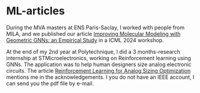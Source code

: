 # ML-articles

During the MVA masters at ENS Paris-Saclay, I worked with people from MILA, and we published our article [Improving Molecular Modeling with Geometric GNNs: an Empirical Study](https://arxiv.org/abs/2407.08313) in a ICML 2024 workshop.

At the end of my 2nd year at Polytechnique, I did a 3 months-research internship at STMicroelectronics, working on Reinforcement learning using GNNs. The application was to help human designers size analog electronic circuits. The article [Reinforcement Learning for Analog Sizing Optimization](https://ieeexplore.ieee.org/document/10192204) mentions me in the acknowledgements. I you do not have an IEEE account, I can send you the pdf file by e-mail.

